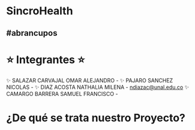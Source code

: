#  SincroHealth
## #abrancupos

# ⭐ Integrantes ⭐
✨ SALAZAR CARVAJAL OMAR ALEJANDRO - 
✨ PAJARO SANCHEZ NICOLAS - 
✨ DIAZ ACOSTA NATHALIA MILENA - ndiazac@unal.edu.co
✨ CAMARGO BARRERA SAMUEL FRANCISCO - 

# ¿De qué se trata nuestro Proyecto?
